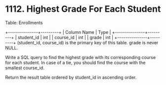 # 1112. Highest Grade For Each Student

Table: Enrollments

+---------------+---------+
| Column Name   | Type    |
+---------------+---------+
| student_id    | int     |
| course_id     | int     |
| grade         | int     |
+---------------+---------+
(student_id, course_id) is the primary key of this table.
grade is never NULL.
 

Write a SQL query to find the highest grade with its corresponding course for each student. In case of a tie, you should find the course with the smallest course_id.

Return the result table ordered by student_id in ascending order.
